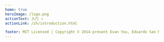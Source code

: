 ```yaml
---
home: true
heroImage: /logo.png
actionText: 入门 →
actionLink: /zh/introduction.html

footer: MIT Licensed | Copyright © 2014-present Evan You, Eduardo San Martin Morote
---
```


<HomeSponsors />

<script setup>
import HomeSponsors from '../.vitepress/components/HomeSponsors.vue'
</script>

